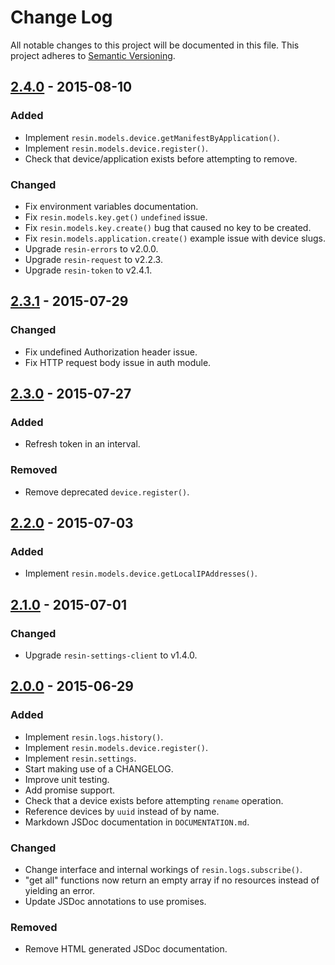 # Change Log

All notable changes to this project will be documented in this file.
This project adheres to [Semantic Versioning](http://semver.org/).

## [2.4.0] - 2015-08-10

### Added

- Implement `resin.models.device.getManifestByApplication()`.
- Implement `resin.models.device.register()`.
- Check that device/application exists before attempting to remove.

### Changed

- Fix environment variables documentation.
- Fix `resin.models.key.get()` `undefined` issue.
- Fix `resin.models.key.create()` bug that caused no key to be created.
- Fix `resin.models.application.create()` example issue with device slugs.
- Upgrade `resin-errors` to v2.0.0.
- Upgrade `resin-request` to v2.2.3.
- Upgrade `resin-token` to v2.4.1.

## [2.3.1] - 2015-07-29

### Changed

- Fix undefined Authorization header issue.
- Fix HTTP request body issue in auth module.

## [2.3.0] - 2015-07-27

### Added

- Refresh token in an interval.

### Removed

- Remove deprecated `device.register()`.

## [2.2.0] - 2015-07-03

### Added

- Implement `resin.models.device.getLocalIPAddresses()`.

## [2.1.0] - 2015-07-01

### Changed

- Upgrade `resin-settings-client` to v1.4.0.

## [2.0.0] - 2015-06-29

### Added

- Implement `resin.logs.history()`.
- Implement `resin.models.device.register()`.
- Implement `resin.settings`.
- Start making use of a CHANGELOG.
- Improve unit testing.
- Add promise support.
- Check that a device exists before attempting `rename` operation.
- Reference devices by `uuid` instead of by name.
- Markdown JSDoc documentation in `DOCUMENTATION.md`.

### Changed

- Change interface and internal workings of `resin.logs.subscribe()`.
- "get all" functions now return an empty array if no resources instead of yielding an error.
- Update JSDoc annotations to use promises.

### Removed

- Remove HTML generated JSDoc documentation.

[2.4.0]: https://github.com/resin-io/resin-sdk/compare/v2.3.1...v2.4.0
[2.3.1]: https://github.com/resin-io/resin-sdk/compare/v2.3.0...v2.3.1
[2.3.0]: https://github.com/resin-io/resin-sdk/compare/v2.2.0...v2.3.0
[2.2.0]: https://github.com/resin-io/resin-sdk/compare/v2.1.0...v2.2.0
[2.1.0]: https://github.com/resin-io/resin-sdk/compare/v2.0.0...v2.1.0
[2.0.0]: https://github.com/resin-io/resin-sdk/compare/v1.8.0...v2.0.0
